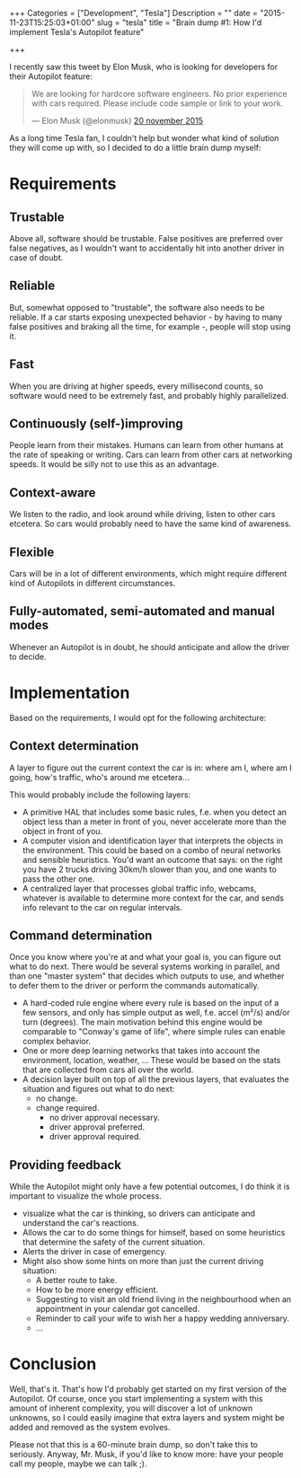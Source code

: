+++
Categories = ["Development", "Tesla"]
Description = ""
date = "2015-11-23T15:25:03+01:00"
slug = "tesla"
title = "Brain dump #1: How I'd implement Tesla's Autopilot feature"

+++

I recently saw this tweet by Elon Musk, who is looking for developers for their Autopilot feature:

<blockquote class="twitter-tweet" lang="nl"><p lang="en" dir="ltr">We are looking for hardcore software engineers. No prior experience with cars required. Please include code sample or link to your work.</p>&mdash; Elon Musk (@elonmusk) <a href="https://twitter.com/elonmusk/status/667517215390863360">20 november 2015</a></blockquote>
<script async src="//platform.twitter.com/widgets.js" charset="utf-8"></script>

As a long time Tesla fan, I couldn't help but wonder what kind of solution they will come up with, so I decided to do a little brain dump myself:

# Requirements

## Trustable

Above all, software should be trustable. False positives are preferred over false negatives, as I wouldn't want to accidentally hit into another driver in
case of doubt.

## Reliable

But, somewhat opposed to "trustable", the software also needs to be reliable. If a car starts exposing unexpected behavior - by having to many false positives and braking all the time, for example -, people will stop using it.

## Fast

When you are driving at higher speeds, every millisecond counts, so software would need to be extremely fast, and probably highly parallelized.

## Continuously (self-)improving

People learn from their mistakes. Humans can learn from other humans at the rate of speaking or writing. Cars can learn from other cars at networking speeds. It would be silly not to use this as an advantage.

## Context-aware

We listen to the radio, and look around while driving, listen to other cars etcetera. So cars would probably need to have the same kind of awareness.

## Flexible

Cars will be in a lot of different environments, which might require different kind of Autopilots in different circumstances.

## Fully-automated, semi-automated and manual modes

Whenever an Autopilot is in doubt, he should anticipate and allow the driver to decide.

# Implementation

Based on the requirements, I would opt for the following architecture:

## Context determination

A layer to figure out the current context the car is in: where am I, where am I going, how's traffic, who's around me etcetera...

This would probably include the following layers:

- A primitive HAL that includes some basic rules, f.e. when you detect an object less than a meter in front of you, never accelerate more than the object in front of you.
- A computer vision and identification layer that interprets the objects in the environment. This could be based on a combo of neural networks and sensible heuristics. You'd want an outcome that says: on the right you have 2 trucks driving 30km/h slower than you, and one wants to pass the other one.
- A centralized layer that processes global traffic info, webcams, whatever is available to determine more context for the car, and sends info relevant to the car on regular intervals.

## Command determination

Once you know where you're at and what your goal is, you can figure out what to do next. There would be several systems working in parallel, and than one "master system" that decides which outputs to use, and whether to defer them to the driver or perform the commands automatically.

  - A hard-coded rule engine where every rule is based on the input of a few sensors, and only has simple output as well, f.e. accel (m²/s) and/or turn (degrees). The main motivation behind this engine would be comparable to "Conway's game of life", where simple rules can enable complex behavior.
  - One or more deep learning networks that takes into account the environment, location, weather, ... These would be based on the stats that are collected from cars all over the world.
  - A decision layer built on top of all the previous layers, that evaluates the situation and figures out what to do next:
    - no change.
    - change required.
      - no driver approval necessary.
      - driver approval preferred.
      - driver approval required.

## Providing feedback

While the Autopilot might only have a few potential outcomes, I do think it is important to visualize the whole process.

  - visualize what the car is thinking, so drivers can anticipate and understand the car's reactions.
  - Allows the car to do some things for himself, based on some heuristics that determine the safety of the current situation.
  - Alerts the driver in case of emergency.
  - Might also show some hints on more than just the current driving situation:
    - A better route to take.
    - How to be more energy efficient.
    - Suggesting to visit an old friend living in the neighbourhood when an appointment in your calendar got cancelled.
    - Reminder to call your wife to wish her a happy wedding anniversary.
    - ...

# Conclusion

Well, that's it. That's how I'd probably get started on my first version of the Autopilot. Of course, once you start implementing a system with this amount of inherent complexity, you will discover a lot of unknown unknowns, so I could easily imagine that extra layers and system might be added and removed as the system evolves.

Please not that this is a 60-minute brain dump, so don't take this to seriously. Anyway, Mr. Musk, if you'd like to know more: have your people call my people, maybe we can talk ;).
